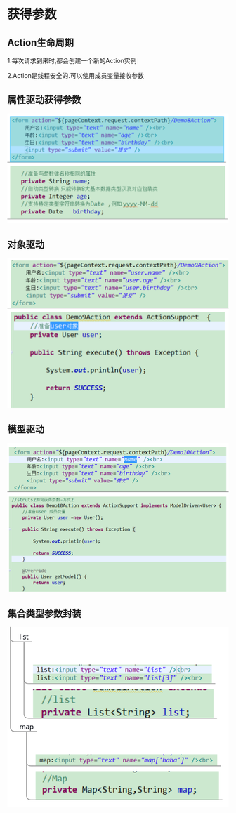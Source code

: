 # 获得参数

## Action生命周期

1.每次请求到来时,都会创建一个新的Action实例

2.Action是线程安全的.可以使用成员变量接收参数

## 属性驱动获得参数

![](../../.gitbook/assets/image%20%2855%29.png)

## 对象驱动

![](../../.gitbook/assets/image%20%2862%29.png)

## 模型驱动

![](../../.gitbook/assets/image%20%2844%29.png)

## 集合类型参数封装

![](../../.gitbook/assets/image%20%2878%29.png)

